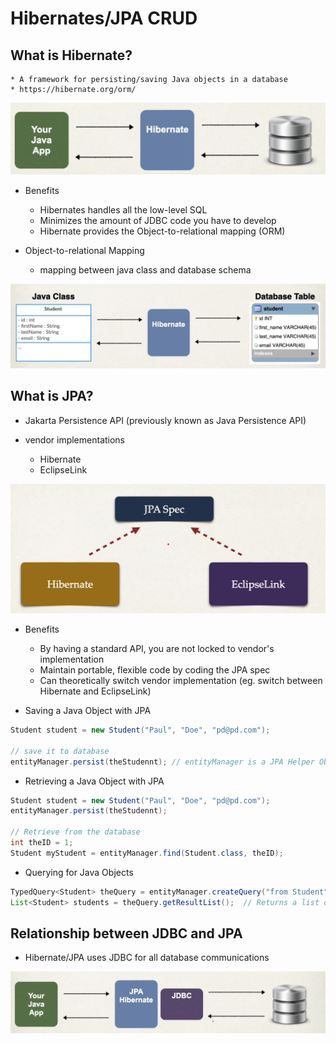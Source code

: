 # Hibernates/JPA CRUD

## What is Hibernate?
    * A framework for persisting/saving Java objects in a database
    * https://hibernate.org/orm/
    
<img src="./public/screenshot/3_hibernate_jpa/1.png"/>

* Benefits
    * Hibernates handles all the low-level SQL
    * Minimizes the amount of JDBC code you have to develop
    * Hibernate provides the Object-to-relational mapping (ORM)

* Object-to-relational Mapping
    * mapping between java class and database schema
<img src="./public/screenshot/3_hibernate_jpa/2.png"/>


## What is JPA?
* Jakarta Persistence API (previously known as Java Persistence API)

* vendor implementations
    * Hibernate
    * EclipseLink

<img src="./public/screenshot/3_hibernate_jpa/3.png"/>


* Benefits
    * By having a standard API, you are not locked to vendor's implementation
    * Maintain portable, flexible code by coding the JPA spec
    * Can theoretically switch vendor implementation (eg. switch between Hibernate and EclipseLink)

* Saving a Java Object with JPA
```java
Student student = new Student("Paul", "Doe", "pd@pd.com");

// save it to database
entityManager.persist(theStudennt); // entityManager is a JPA Helper Object
```

* Retrieving a Java Object with JPA

```java
Student student = new Student("Paul", "Doe", "pd@pd.com");
entityManager.persist(theStudennt);

// Retrieve from the database
int theID = 1;
Student myStudent = entityManager.find(Student.class, theID);
```

* Querying for Java Objects

```java
TypedQuery<Student> theQuery = entityManager.createQuery("from Student", Student.class);
List<Student> students = theQuery.getResultList();  // Returns a list of Student objects from the database.
```

## Relationship between JDBC and JPA
* Hibernate/JPA uses JDBC for all database communications
<img src="./public/screenshot/3_hibernate_jpa/4.png"/>


